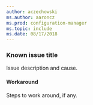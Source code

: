 ```yaml
---
author: aczechowski
ms.author: aaroncz
ms.prod: configuration-manager
ms.topic: include
ms.date: 08/17/2018
---
```


### <a name="ki_ANCHOR"></a> Known issue title
<!--bugID-->
Issue description and cause.

#### Workaround
Steps to work around, if any.  